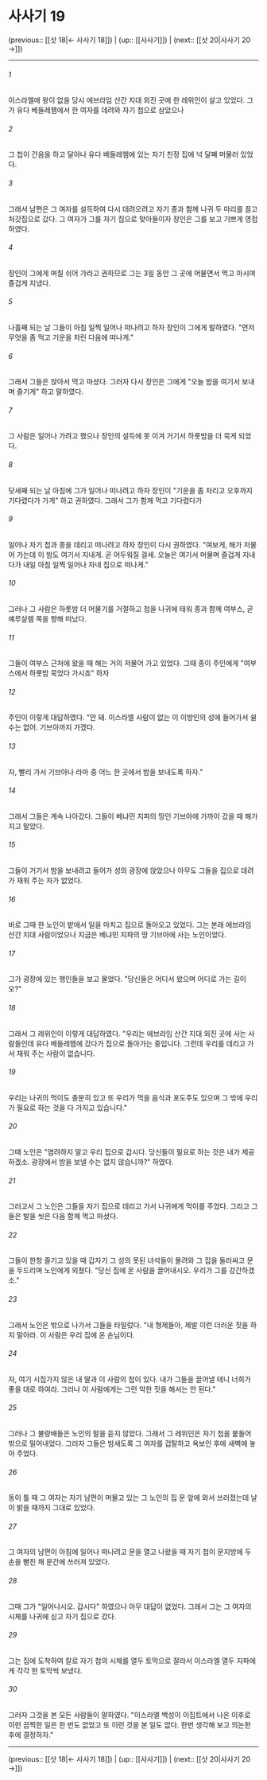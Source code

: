 # 사사기 19

(previous:: [[삿 18|← 사사기 18]]) | (up:: [[사사기]]) | (next:: [[삿 20|사사기 20 →]])

***




###### 1 

이스라엘에 왕이 없을 당시 에브라임 산간 지대 외진 곳에 한 레위인이 살고 있었다. 그가 유다 베들레헴에서 한 여자를 데려와 자기 첩으로 삼았으나 



###### 2 

그 첩이 간음을 하고 달아나 유다 베들레헴에 있는 자기 친정 집에 넉 달째 머물러 있었다. 



###### 3 

그래서 남편은 그 여자를 설득하여 다시 데려오려고 자기 종과 함께 나귀 두 마리를 끌고 처갓집으로 갔다. 그 여자가 그를 자기 집으로 맞아들이자 장인은 그를 보고 기쁘게 영접하였다. 



###### 4 

장인이 그에게 며칠 쉬어 가라고 권하므로 그는 3일 동안 그 곳에 머물면서 먹고 마시며 즐겁게 지냈다. 



###### 5 

나흘째 되는 날 그들이 아침 일찍 일어나 떠나려고 하자 장인이 그에게 말하였다. "먼저 무엇을 좀 먹고 기운을 차린 다음에 떠나게." 



###### 6 

그래서 그들은 앉아서 먹고 마셨다. 그러자 다시 장인은 그에게 "오늘 밤을 여기서 보내며 즐기게" 하고 말하였다. 



###### 7 

그 사람은 일어나 가려고 했으나 장인의 설득에 못 이겨 거기서 하룻밤을 더 묵게 되었다. 



###### 8 

닷새째 되는 날 아침에 그가 일어나 떠나려고 하자 장인이 "기운을 좀 차리고 오후까지 기다렸다가 가게" 하고 권하였다. 그래서 그가 함께 먹고 기다렸다가 



###### 9 

일어나 자기 첩과 종을 데리고 떠나려고 하자 장인이 다시 권하였다. "여보게, 해가 저물어 가는데 이 밤도 여기서 지내게. 곧 어두워질 걸세. 오늘은 여기서 머물며 즐겁게 지내다가 내일 아침 일찍 일어나 자네 집으로 떠나게." 



###### 10 

그러나 그 사람은 하룻밤 더 머물기를 거절하고 첩을 나귀에 태워 종과 함께 여부스, 곧 예루살렘 쪽을 향해 떠났다. 



###### 11 

그들이 여부스 근처에 왔을 때 해는 거의 저물어 가고 있었다. 그때 종이 주인에게 "여부스에서 하룻밤 묵었다 가시죠" 하자 



###### 12 

주인이 이렇게 대답하였다. "안 돼. 이스라엘 사람이 없는 이 이방인의 성에 들어가서 쉴 수는 없어. 기브아까지 가겠다. 



###### 13 

자, 빨리 가서 기브아나 라마 중 어느 한 곳에서 밤을 보내도록 하자." 



###### 14 

그래서 그들은 계속 나아갔다. 그들이 베냐민 지파의 땅인 기브아에 가까이 갔을 때 해가 지고 말았다. 



###### 15 

그들이 거기서 밤을 보내려고 들어가 성의 광장에 앉았으나 아무도 그들을 집으로 데려가 재워 주는 자가 없었다. 



###### 16 

바로 그때 한 노인이 밭에서 일을 마치고 집으로 돌아오고 있었다. 그는 본래 에브라임 산간 지대 사람이었으나 지금은 베냐민 지파의 땅 기브아에 사는 노인이었다. 



###### 17 

그가 광장에 있는 행인들을 보고 물었다. "당신들은 어디서 왔으며 어디로 가는 길이오?" 



###### 18 

그래서 그 레위인이 이렇게 대답하였다. "우리는 에브라임 산간 지대 외진 곳에 사는 사람들인데 유다 베들레헴에 갔다가 집으로 돌아가는 중입니다. 그런데 우리를 데리고 가서 재워 주는 사람이 없습니다. 



###### 19 

우리는 나귀의 먹이도 충분히 있고 또 우리가 먹을 음식과 포도주도 있으며 그 밖에 우리가 필요로 하는 것을 다 가지고 있습니다." 



###### 20 

그때 노인은 "염려하지 말고 우리 집으로 갑시다. 당신들이 필요로 하는 것은 내가 제공하겠소. 광장에서 밤을 보낼 수는 없지 않습니까?" 하였다. 



###### 21 

그러고서 그 노인은 그들을 자기 집으로 데리고 가서 나귀에게 먹이를 주었다. 그리고 그들은 발을 씻은 다음 함께 먹고 마셨다. 



###### 22 

그들이 한창 즐기고 있을 때 갑자기 그 성의 못된 녀석들이 몰려와 그 집을 둘러싸고 문을 두드리며 노인에게 외쳤다. "당신 집에 온 사람을 끌어내시오. 우리가 그를 강간하겠소." 



###### 23 

그래서 노인은 밖으로 나가서 그들을 타일렀다. "내 형제들아, 제발 이런 더러운 짓을 하지 말아라. 이 사람은 우리 집에 온 손님이다. 



###### 24 

자, 여기 시집가지 않은 내 딸과 이 사람의 첩이 있다. 내가 그들을 끌어낼 테니 너희가 좋을 대로 하여라. 그러나 이 사람에게는 그런 악한 짓을 해서는 안 된다." 



###### 25 

그러나 그 불량배들은 노인의 말을 듣지 않았다. 그래서 그 레위인은 자기 첩을 붙들어 밖으로 밀어내었다. 그러자 그들은 밤새도록 그 여자를 겁탈하고 욕보인 후에 새벽에 놓아 주었다. 



###### 26 

동이 틀 때 그 여자는 자기 남편이 머물고 있는 그 노인의 집 문 앞에 와서 쓰러졌는데 날이 밝을 때까지 그대로 있었다. 



###### 27 

그 여자의 남편이 아침에 일어나 떠나려고 문을 열고 나왔을 때 자기 첩이 문지방에 두 손을 뻗친 채 문간에 쓰러져 있었다. 



###### 28 

그때 그가 "일어나시오. 갑시다" 하였으나 아무 대답이 없었다. 그래서 그는 그 여자의 시체를 나귀에 싣고 자기 집으로 갔다. 



###### 29 

그는 집에 도착하여 칼로 자기 첩의 시체를 열두 토막으로 잘라서 이스라엘 열두 지파에게 각각 한 토막씩 보냈다. 



###### 30 

그러자 그것을 본 모든 사람들이 말하였다. "이스라엘 백성이 이집트에서 나온 이후로 이런 끔찍한 일은 한 번도 없었고 또 이런 것을 본 일도 없다. 한번 생각해 보고 의논한 후에 결정하자."

***

(previous:: [[삿 18|← 사사기 18]]) | (up:: [[사사기]]) | (next:: [[삿 20|사사기 20 →]])
